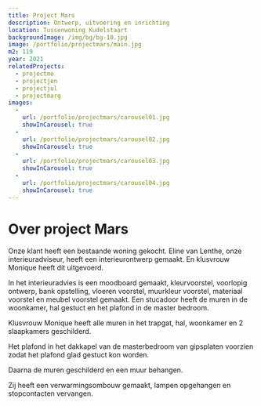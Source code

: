 ```yaml
---
title: Project Mars
description: Ontwerp, uitvoering en inrichting
location: Tussenwoning Kudelstaart
backgroundImage: /img/bg/bg-10.jpg
image: /portfolio/projectmars/main.jpg
m2: 119
year: 2021
relatedProjects:
  - projectmo
  - projectjen
  - projectjul
  - projectmarg
images:
  -
    url: /portfolio/projectmars/carousel01.jpg
    showInCarousel: true
  -
    url: /portfolio/projectmars/carousel02.jpg
    showInCarousel: true
  -
    url: /portfolio/projectmars/carousel03.jpg
    showInCarousel: true
  -
    url: /portfolio/projectmars/carousel04.jpg
    showInCarousel: true
---
```

# Over project Mars

Onze klant heeft een bestaande woning gekocht. Eline van Lenthe, onze interieuradviseur, heeft een interieurontwerp gemaakt. En klusvrouw Monique heeft dit uitgevoerd.

In het interieuradvies is een moodboard gemaakt, kleurvoorstel, voorlopig ontwerp, bank opstelling, vloeren voorstel, muurkleur voorstel, materiaal voorstel en meubel voorstel gemaakt. Een stucadoor heeft de muren in de woonkamer, hal gestuct en het plafond in de master bedroom. 

Klusvrouw Monique heeft alle muren in het trapgat, hal, woonkamer en 2 slaapkamers geschilderd. 

Het plafond in het dakkapel van de masterbedroom van gipsplaten voorzien zodat het plafond glad gestuct kon worden.

Daarna de muren geschilderd en een muur behangen.

Zij heeft een verwarmingsombouw gemaakt, lampen opgehangen en stopcontacten vervangen.